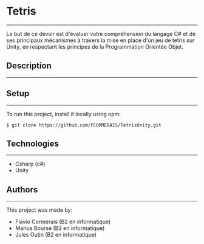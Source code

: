 # Tetris
***
Le but de ce devoir est d'évaluer votre compréhension du langage C# et de ses principaux mécanismes à travers la mise en place d'un jeu de tetris sur Unity, en respectant les principes de la Programmation Orientée Objet.

## Description
***

## Setup
***
To run this project, install it locally using npm:

```
$ git clone https://github.com/FCORMERAIS/TetrisUnity.git
```

## Technologies
***
* Csharp (c#)
* Unity

## Authors
***
This project was made by:

* Flavio Cormerais (B2 en informatique)
* Marius Bourse (B2 en informatique)
* Jules Outin (B2 en informatique)